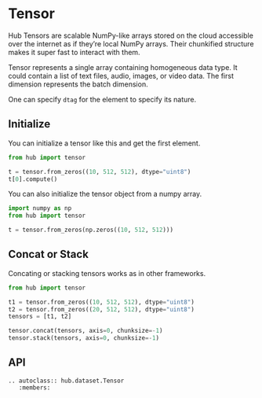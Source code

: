 # Tensor

Hub Tensors are scalable NumPy-like arrays stored on the cloud accessible over the internet as if they’re local NumPy arrays. Their chunkified structure makes it super fast to interact with them.

Tensor represents a single array containing homogeneous data type. It could contain a list of text files, audio, images, or video data. The first dimension represents the batch dimension. 

One can specify `dtag` for the element to specify its nature.


## Initialize
You can initialize a tensor like this and get the first element.
```python
from hub import tensor

t = tensor.from_zeros((10, 512, 512), dtype="uint8")
t[0].compute()
```

You can also initialize the tensor object from a numpy array.

```python
import numpy as np
from hub import tensor

t = tensor.from_zeros(np.zeros((10, 512, 512)))
```


## Concat or Stack

Concating or stacking tensors works as in other frameworks.

```python
from hub import tensor

t1 = tensor.from_zeros((10, 512, 512), dtype="uint8")
t2 = tensor.from_zeros((20, 512, 512), dtype="uint8")
tensors = [t1, t2]

tensor.concat(tensors, axis=0, chunksize=-1)
tensor.stack(tensors, axis=0, chunksize=-1)
```

## API
```eval_rst
.. autoclass:: hub.dataset.Tensor
   :members:
```
